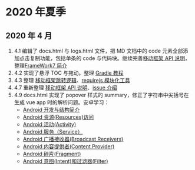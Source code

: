 
# 2020 年夏季

## 2020 年 4 月

1. 4.1 编辑了 docs.html 与 logs.html 文件，把 MD 文档中的 code 元素全部添加点击复制功能，包括单条的 code 与代码块。继续完善[移动框架 API 说明](/csnotes/mobile/android/android-framework-api.md)，整理[FrameWork7 简介](/csnotes/mobile/android/android-FrameWork7-intro.md)
2. 4.2 实现了悬浮 TOC 与拖动。整理 [Gradle 教程](/csnotes/java/tools/gradle-intro.md)
3. 4.3 整理  [移动框架跳转逻辑](/csnotes/mobile/android/android-framework-jump-logic.md)、[requirejs 模块化工具](/csnotes/fe/JavaScipt/js-require.md)
4. 4.7 重新整理 [移动框架 API 说明](/csnotes/mobile/android/android-framework-api.md)、[issue 介绍](/csnotes/dev/issue.md)
5. 4.9 docs.html 实现了 popover 样式的 summary，修正了字符串中尖括号在生成 vue app 时的解析问题。安卓学习：
   * [Android 开发与结构简介](/csnotes/mobile/android/android-intro.md)
   * [Android 资源(Resources)访问](/csnotes/mobile/android/android-resources.md)
   * [Android 活动(Activity)](/csnotes/mobile/android/android-activity.md)
   * [Android 服务（Service）](/csnotes/mobile/android/android-service.md)
   * [Android 广播接收器(Broadcast Receivers)](/csnotes/mobile/android/android-broadcast.md)
   * [Android 内容提供者(Content Provider)](/csnotes/mobile/android/android-content.md)
   * [Android 碎片(Fragment)](/csnotes/mobile/android/android-fragment.md)
   * [Android 意图(Intent)和过滤器(Filter)](/csnotes/mobile/android/android-intent.md)